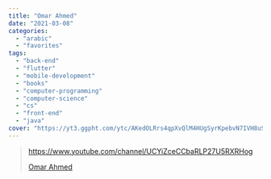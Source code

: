 ```yaml
---
title: "Omar Ahmed"
date: "2021-03-08"
categories:
  - "arabic"
  - "favorites"
tags:
  - "back-end"
  - "flutter"
  - "mobile-development"
  - "books"
  - "computer-programming"
  - "computer-science"
  - "cs"
  - "front-end"
  - "java"
cover: "https://yt3.ggpht.com/ytc/AKedOLRrs4qpXvQlM4HUgSyrKpebvN7IVH8uSDNh6SKemA=s176-c-k-c0x00ffffff-no-rj"
---
```


> https://www.youtube.com/channel/UCYiZceCCbaRLP27U5RXRHog
>
> [ Omar Ahmed ](https://www.youtube.com/channel/UCYiZceCCbaRLP27U5RXRHog)
